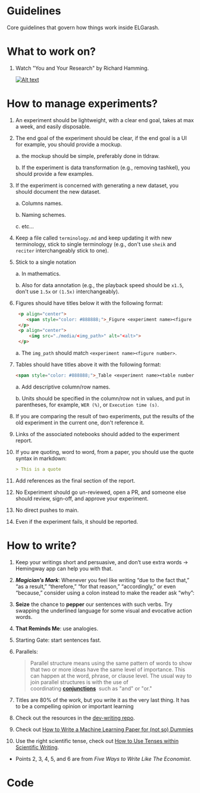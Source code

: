 # Guidelines

Core guidelines that govern how things work inside ELGarash.

# What to work on?

1. Watch "You and Your Research" by Richard Hamming.

   [![Alt text](https://img.youtube.com/vi/a1zDuOPkMSw/0.jpg)](https://www.youtube.com/watch?v=a1zDuOPkMSw)

# How to manage experiments?

1. An experiment should be lightweight, with a clear end goal, takes at max a week, and easily disposable.

2. The end goal of the experiment should be clear, if the end goal is a UI for example, you should provide a mockup.

   a. the mockup should be simple, preferably done in tldraw.

   b. If the experiment is data transformation (e.g., removing tashkel), you should provide a few examples.

3. If the experiment is concerned with generating a new dataset, you should document the new dataset.

   a. Columns names.

   b. Naming schemes.

   c. etc...

4. Keep a file called `terminology.md` and keep updating it with new terminology, stick to single terminology (e.g., don't use `sheik` and `reciter` interchangeably stick to one).
5. Stick to a single notation

   a. In mathematics.

   b. Also for data annotation (e.g., the playback speed should be `x1.5`, don't use `1.5x` or `(1.5x)` interchangeably).

6. Figures should have titles below it with the following format:

   ```md
    <p align="center">
       <span style="color: #888888;">_Figure <experiment name><figure number>_: <description>.</span>
    </p>
    <p align="center">
        <img src="./media/<img_path>" alt="<alt>">
    </p>
   ```

   a. The `img_path` should match `<experiment name><figure number>`.

7. Tables should have titles above it with the following format:

   ```md
   <span style="color: #888888;">_Table <experiment name><table number>_: <description>.</span>
   ```

   a. Add descriptive column/row names.

   b. Units should be specified in the column/row not in values, and put in parentheses, for example, `WER (%)`, or `Execution time (s)`.

8. If you are comparing the result of two experiments, put the results of the old experiment in the current one, don't reference it.

9. Links of the associated notebooks should added to the experiment report.

10. If you are quoting, word to word, from a paper, you should use the quote syntax in markdown:

    ```md
    > This is a quote
    ```

11. Add references as the final section of the report.

12. No Experiment should go un-reviewed, open a PR, and someone else should review, sign-off, and approve your experiment.

13. No direct pushes to main.

14. Even if the experiment fails, it should be reported.

# How to write?

1. Keep your writings short and persuasive, and don’t use extra words → Hemingway app can help you with that.

2. **_Magician’s Mark_**: Whenever you feel like writing “due to the fact that,” “as a result,” “therefore,” “for that reason,” “accordingly,” or even “because,” consider using a colon instead to make the reader ask “why”:


3. **Seize** the chance to **pepper** our sentences with such verbs. Try swapping the underlined language for some visual and evocative action words.

4. **That Reminds Me**: use analogies.

5. Starting Gate: start sentences fast.

6. Parallels:

   > Parallel structure means using the same pattern of words to show that two or more ideas have the same level of importance. This can happen at the word, phrase, or clause level. The usual way to join parallel structures is with the use of coordinating **[conjunctions](https://owl.purdue.edu/owl/general_writing/punctuation/independent_and_dependent_clauses/index.html)**  such as "and" or "or."

7. Titles are 80% of the work, but you write it as the very last thing. It has to be a compelling opinion or important learning

8. Check out the resources in the [dev-writing repo](https://github.com/Nutlope/devwriting).

9. Check out [How to Write a Machine Learning Paper for (not so) Dummies](https://abdulrhmnghanem.notion.site/How-to-Write-a-Machine-Learning-Paper-for-not-so-Dummies-89e17d6fe034400abe7bee1abfaa1311?pvs=74)

10. Use the right scientific tense, check out [How to Use Tenses within Scientific Writing](https://www.unr.edu/writing-speaking-center/writing-speaking-resources/how-to-use-tenses-within-scientific-writing).

- Points 2, 3, 4, 5, and 6 are from _Five Ways to Write Like The Economist_.

# Code
